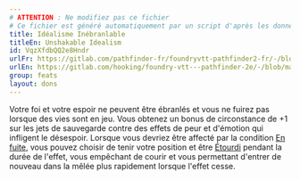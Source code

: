 ```yaml
---
# ATTENTION : Ne modifiez pas ce fichier
# Ce fichier est généré automatiquement par un script d'après les données du module Foundry VTT officiel et de sa traduction
title: Idéalisme Inébranlable
titleEn: Unshakable Idealism
id: VqzXfdbQQ2e8Hndr
urlFr: https://gitlab.com/pathfinder-fr/foundryvtt-pathfinder2-fr/-/blob/master/data/feats/VqzXfdbQQ2e8Hndr.htm
urlEn: https://gitlab.com/hooking/foundry-vtt---pathfinder-2e/-/blob/master/packs/data/feats.db/unshakable-idealism.json
group: feats
layout: dons
---
```

Votre foi et votre espoir ne peuvent être ébranlés et vous ne fuirez pas lorsque des vies sont en jeu. Vous obtenez un bonus de circonstance de +1 sur les jets de sauvegarde contre des effets de peur et d'émotion qui infligent le désespoir. Lorsque vous devriez être affecté par la condition [En fuite](../conditions/en-fuite.md), vous pouvez choisir de tenir votre position et être [Étourdi](../conditions/étourdi.md) pendant la durée de l'effet, vous empêchant de courir et vous permettant d'entrer de nouveau dans la mêlée plus rapidement lorsque l'effet cesse.



